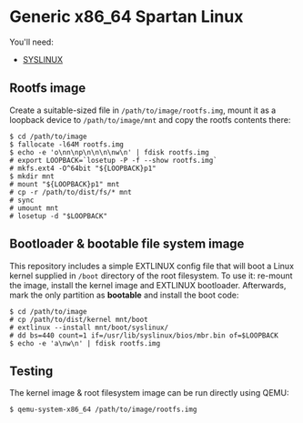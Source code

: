 # Generic x86_64 Spartan Linux

You'll need:

- [SYSLINUX](http://www.syslinux.org)

## Rootfs image

Create a suitable-sized file in `/path/to/image/rootfs.img`, mount it as a loopback device to `/path/to/image/mnt` and copy the rootfs contents there:

```
$ cd /path/to/image
$ fallocate -l64M rootfs.img
$ echo -e 'o\nn\np\n\n\n\nw\n' | fdisk rootfs.img
# export LOOPBACK=`losetup -P -f --show rootfs.img`
# mkfs.ext4 -O^64bit "${LOOPBACK}p1"
$ mkdir mnt
# mount "${LOOPBACK}p1" mnt
# cp -r /path/to/dist/fs/* mnt
# sync
# umount mnt
# losetup -d "$LOOPBACK"
```

## Bootloader & bootable file system image

This repository includes a simple EXTLINUX config file that will boot a Linux kernel supplied in `/boot` directory of the root filesystem. To use it: re-mount the image, install the kernel image and EXTLINUX bootloader. Afterwards, mark the only partition as **bootable** and install the boot code:

```
$ cd /path/to/image
# cp /path/to/dist/kernel mnt/boot
# extlinux --install mnt/boot/syslinux/
# dd bs=440 count=1 if=/usr/lib/syslinux/bios/mbr.bin of=$LOOPBACK
$ echo -e 'a\nw\n' | fdisk rootfs.img
```

## Testing

The kernel image & root filesystem image can be run directly using QEMU:

```
$ qemu-system-x86_64 /path/to/image/rootfs.img
```
